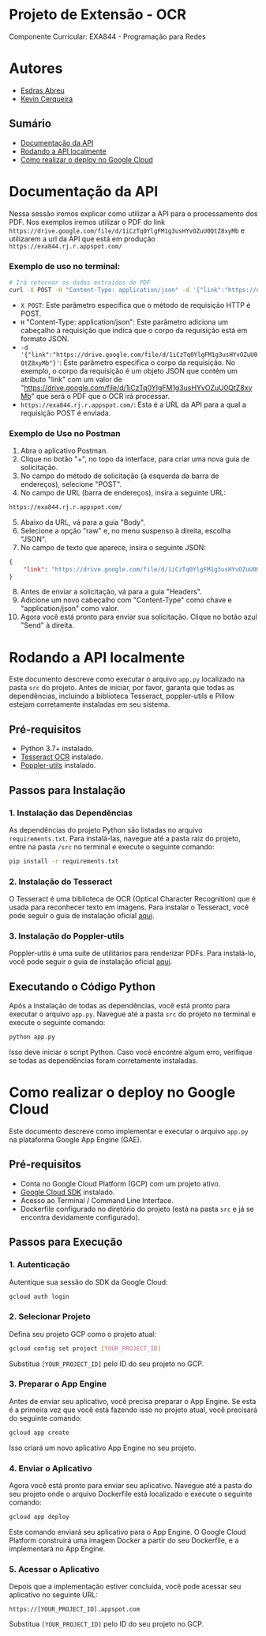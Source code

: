 # Projeto de Extensão - OCR

Componente Curricular: EXA844 - Programação para Redes

# Autores

- [Esdras Abreu](https://github.com/esdrasabreu)
- [Kevin Cerqueira](https://github.com/KevinCerqueira)

## Sumário
- [Documentação da API](#documentação-da-api)
- [Rodando a API localmente](#rodando-a-api-localmente)
- [Como realizar o deploy no Google Cloud](#como-realizar-o-deploy-no-google-cloud)

# Documentação da API

Nessa sessão iremos explicar como utilizar a API para o processamento dos PDF. Nos exemplos iremos utilizar o PDF do link `https://drive.google.com/file/d/1iCzTq0YlgFM1g3usHYvOZuU0QtZ8xyMb` e utilizarem a url da API que está em produção `https://exa844.rj.r.appspot.com/`

### Exemplo de uso no terminal:

```sh
# Irá retornar os dados extraídos do PDF
curl -X POST -H "Content-Type: application/json" -d '{"link":"https://drive.google.com/file/d/1iCzTq0YlgFM1g3usHYvOZuU0QtZ8xyMb"}' https://exa844.rj.r.appspot.com/
```

* `X POST`: Este parâmetro especifica que o método de requisição HTTP é POST.
* `H` "Content-Type: application/json": Este parâmetro adiciona um cabeçalho à requisição que indica que o corpo da requisição está em formato JSON.
* `-d '{"link":"https://drive.google.com/file/d/1iCzTq0YlgFM1g3usHYvOZuU0QtZ8xyMb"}'`: Este parâmetro especifica o corpo da requisição. No exemplo, o corpo da requisição é um objeto JSON que contém um atributo "link" com um valor de "https://drive.google.com/file/d/1iCzTq0YlgFM1g3usHYvOZuU0QtZ8xyMb" que será o PDF que o OCR irá processar.
* `https://exa844.rj.r.appspot.com/`: Esta é a URL da API para a qual a requisição POST é enviada.

### Exemplo de Uso no Postman

1. Abra o aplicativo Postman.
2. Clique no botão "+", no topo da interface, para criar uma nova guia de solicitação.
3. No campo do método de solicitação (à esquerda da barra de endereços), selecione "POST".
4. No campo de URL (barra de endereços), insira a seguinte URL:

```sh
https://exa844.rj.r.appspot.com/
```

5. Abaixo da URL, vá para a guia "Body".
6. Selecione a opção "raw" e, no menu suspenso à direita, escolha "JSON".
7. No campo de texto que aparece, insira o seguinte JSON:

```json
{
    "link": "https://drive.google.com/file/d/1iCzTq0YlgFM1g3usHYvOZuU0QtZ8xyMb"
}
```

8. Antes de enviar a solicitação, vá para a guia "Headers".
9. Adicione um novo cabeçalho com "Content-Type" como chave e "application/json" como valor.
10. Agora você está pronto para enviar sua solicitação. Clique no botão azul "Send" à direita.

# Rodando a API localmente

Este documento descreve como executar o arquivo `app.py` localizado na pasta `src` do projeto. Antes de iniciar, por favor, garanta que todas as dependências, incluindo a biblioteca Tesseract, poppler-utils e Pillow estejam corretamente instaladas em seu sistema.

## Pré-requisitos

- Python 3.7+ instalado.
- [Tesseract OCR](https://github.com/tesseract-ocr/tesseract) instalado.
- [Poppler-utils](https://poppler.freedesktop.org/) instalado.

## Passos para Instalação

### 1. Instalação das Dependências

As dependências do projeto Python são listadas no arquivo `requirements.txt`. Para instalá-las, navegue até a pasta raiz do projeto, entre na pasta `/src` no terminal e execute o seguinte comando:

```bash
pip install -r requirements.txt
```

### 2. Instalação do Tesseract

O Tesseract é uma biblioteca de OCR (Optical Character Recognition) que é usada para reconhecer texto em imagens. Para instalar o Tesseract, você pode seguir o guia de instalação oficial [aqui](https://github.com/tesseract-ocr/tesseract#installing-tesseract).

### 3. Instalação do Poppler-utils

Poppler-utils é uma suíte de utilitários para renderizar PDFs. Para instalá-lo, você pode seguir o guia de instalação oficial [aqui](https://poppler.freedesktop.org/).

## Executando o Código Python

Após a instalação de todas as dependências, você está pronto para executar o arquivo `app.py`. Navegue até a pasta `src` do projeto no terminal e execute o seguinte comando:

```bash
python app.py
```

Isso deve iniciar o script Python. Caso você encontre algum erro, verifique se todas as dependências foram corretamente instaladas.

# Como realizar o deploy no Google Cloud

Este documento descreve como implementar e executar o arquivo `app.py` na plataforma Google App Engine (GAE).

## Pré-requisitos

- Conta no Google Cloud Platform (GCP) com um projeto ativo.
- [Google Cloud SDK](https://cloud.google.com/sdk/docs/install) instalado.
- Acesso ao Terminal / Command Line Interface.
- Dockerfile configurado no diretório do projeto (está na pasta `src` e já se encontra devidamente configurado).

## Passos para Execução

### 1. Autenticação

Autentique sua sessão do SDK da Google Cloud:

```bash
gcloud auth login
```

### 2. Selecionar Projeto

Defina seu projeto GCP como o projeto atual:

```bash
gcloud config set project [YOUR_PROJECT_ID]
```

Substitua `[YOUR_PROJECT_ID]` pelo ID do seu projeto no GCP.

### 3. Preparar o App Engine

Antes de enviar seu aplicativo, você precisa preparar o App Engine. Se esta é a primeira vez que você está fazendo isso no projeto atual, você precisará do seguinte comando:

```bash
gcloud app create
```

Isso criará um novo aplicativo App Engine no seu projeto.

### 4. Enviar o Aplicativo

Agora você está pronto para enviar seu aplicativo. Navegue até a pasta do seu projeto onde o arquivo Dockerfile está localizado e execute o seguinte comando:

```bash
gcloud app deploy
```

Este comando enviará seu aplicativo para o App Engine. O Google Cloud Platform construirá uma imagem Docker a partir do seu Dockerfile, e a implementará no App Engine.

### 5. Acessar o Aplicativo

Depois que a implementação estiver concluída, você pode acessar seu aplicativo no seguinte URL:

```
https://[YOUR_PROJECT_ID].appspot.com
```

Substitua `[YOUR_PROJECT_ID]` pelo ID do seu projeto no GCP.
